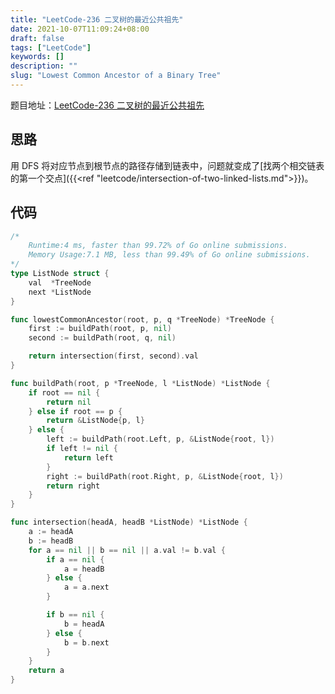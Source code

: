 ```yaml
---
title: "LeetCode-236 二叉树的最近公共祖先"
date: 2021-10-07T11:09:24+08:00
draft: false
tags: ["LeetCode"]
keywords: []
description: ""
slug: "Lowest Common Ancestor of a Binary Tree"
---
```


题目地址：[LeetCode-236 二叉树的最近公共祖先](https://leetcode-cn.com/problems/lowest-common-ancestor-of-a-binary-tree/)

## 思路

用 DFS 将对应节点到根节点的路径存储到链表中，问题就变成了[找两个相交链表的第一个交点]({{<ref "leetcode/intersection-of-two-linked-lists.md">}})。

## 代码

```go
/*
	Runtime:4 ms, faster than 99.72% of Go online submissions.
	Memory Usage:7.1 MB, less than 99.49% of Go online submissions.
*/
type ListNode struct {
	val  *TreeNode
	next *ListNode
}

func lowestCommonAncestor(root, p, q *TreeNode) *TreeNode {
	first := buildPath(root, p, nil)
	second := buildPath(root, q, nil)

	return intersection(first, second).val
}

func buildPath(root, p *TreeNode, l *ListNode) *ListNode {
	if root == nil {
		return nil
	} else if root == p {
		return &ListNode{p, l}
	} else {
		left := buildPath(root.Left, p, &ListNode{root, l})
		if left != nil {
			return left
		}
		right := buildPath(root.Right, p, &ListNode{root, l})
		return right
	}
}

func intersection(headA, headB *ListNode) *ListNode {
	a := headA
	b := headB
	for a == nil || b == nil || a.val != b.val {
		if a == nil {
			a = headB
		} else {
			a = a.next
		}

		if b == nil {
			b = headA
		} else {
			b = b.next
		}
	}
	return a
}
```

